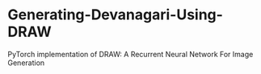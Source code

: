 # Generating-Devanagari-Using-DRAW
PyTorch implementation of DRAW: A Recurrent Neural Network For Image Generation
